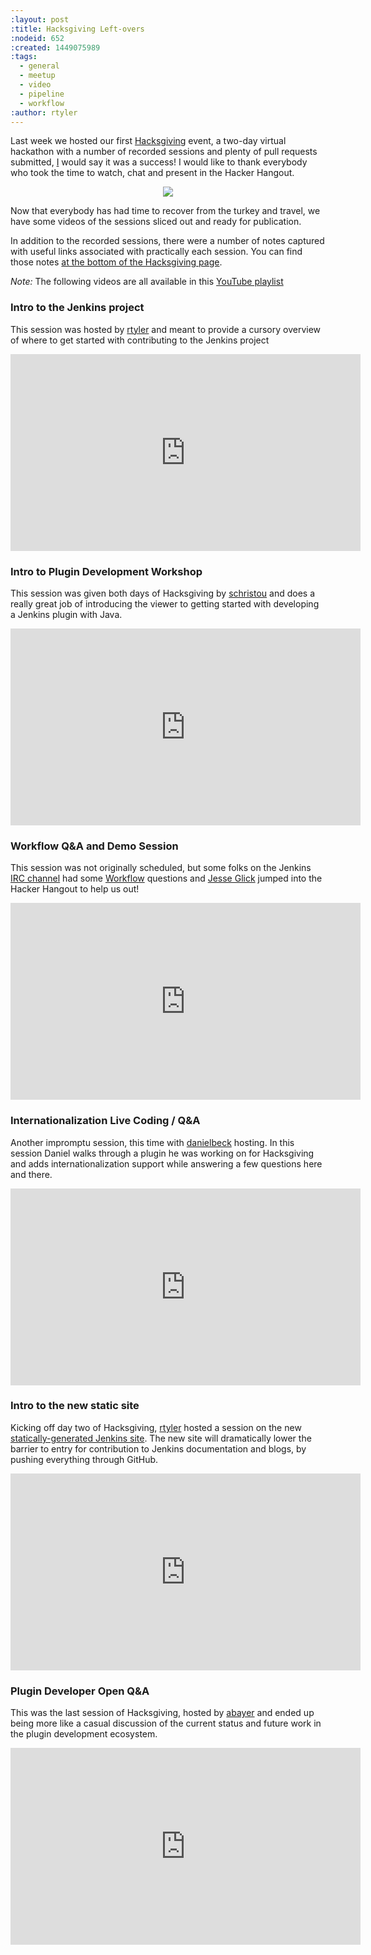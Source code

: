 ```yaml
---
:layout: post
:title: Hacksgiving Left-overs
:nodeid: 652
:created: 1449075989
:tags:
  - general
  - meetup
  - video
  - pipeline
  - workflow
:author: rtyler
---
```


Last week we hosted our first [Hacksgiving](https://wiki.jenkins-ci.org/display/JENKINS/Hacksgiving+2015) event, a two-day virtual hackathon with a number of recorded sessions and plenty of pull requests submitted, [I](https://github.com/rtyler) would say it was a success! I would like to thank everybody who took the time to watch, chat and present in the Hacker Hangout.

<center><img src="https://agentdero.cachefly.net/continuousblog/hacksgiving-platter.png"/></center>

Now that everybody has had time to recover from the turkey and travel, we have some videos of the sessions sliced out and ready for publication.

In addition to the recorded sessions, there were a number of notes captured with useful links associated with practically each session. You can find those notes [at the bottom of the Hacksgiving page](https://wiki.jenkins-ci.org/display/JENKINS/Hacksgiving+2015#Hacksgiving2015-HacksgivingNotes).

_Note:_ The following videos are all available in this [YouTube playlist](https://www.youtube.com/playlist?list=PLN7ajX_VdyaOX2dHsUpLGUMewG_TFdsP2)

### Intro to the Jenkins project

This session was hosted by [rtyler](https://github.com/rtyler) and meant to provide a cursory overview of where to get started with contributing to the Jenkins project

<center>
<iframe width="560" height="315" src="https://www.youtube-nocookie.com/embed/RV_VqY3H1II?list=PLN7ajX_VdyaOX2dHsUpLGUMewG_TFdsP2" frameborder="0" allowfullscreen></iframe>
</center>

### Intro to Plugin Development Workshop

This session was given both days of Hacksgiving by [schristou](https://github.com/christ66) and does a really great job of introducing the viewer to getting started with developing a Jenkins plugin with Java.

<center>
<iframe width="560" height="315" src="https://www.youtube-nocookie.com/embed/eUzYZZsNBIA?list=PLN7ajX_VdyaOX2dHsUpLGUMewG_TFdsP2" frameborder="0" allowfullscreen></iframe>
</center>

### Workflow Q&A and Demo Session

This session was not originally scheduled, but some folks on the Jenkins [IRC channel](https://wiki.jenkins-ci.org/display/JENKINS/IRC+Channel) had some [Workflow](https://github.com/jenkinsci/workflow-plugin) questions and [Jesse Glick](https://github.com/jglick) jumped into the Hacker Hangout to help us out!

<center>
<iframe width="560" height="315" src="https://www.youtube-nocookie.com/embed/-b4MdGAvUz0?list=PLN7ajX_VdyaOX2dHsUpLGUMewG_TFdsP2" frameborder="0" allowfullscreen></iframe>
</center>

### Internationalization Live Coding / Q&A

Another impromptu session, this time with [danielbeck](https://github.com/daniel-beck) hosting. In this session Daniel walks through a plugin he was working on for Hacksgiving and adds internationalization support while answering a few questions here and there.

<center>
<iframe width="560" height="315" src="https://www.youtube-nocookie.com/embed/4UxVffTpf4A?list=PLN7ajX_VdyaOX2dHsUpLGUMewG_TFdsP2" frameborder="0" allowfullscreen></iframe>
</center>

### Intro to the new static site

Kicking off day two of Hacksgiving, [rtyler](https://github.com/rtyler) hosted a session on the new [statically-generated Jenkins site](https://github.com/jenkinsci/jenkins.io). The new site will dramatically lower the barrier to entry for contribution to Jenkins documentation and blogs, by pushing everything through GitHub.

<center>
<iframe width="560" height="315" src="https://www.youtube-nocookie.com/embed/1wMKQ70pEug?list=PLN7ajX_VdyaOX2dHsUpLGUMewG_TFdsP2" frameborder="0" allowfullscreen></iframe>
</center>

### Plugin Developer Open Q&A

This was the last session of Hacksgiving, hosted by [abayer](https://github.com/abayer) and ended up being more like a casual discussion of the current status and future work in the plugin development ecosystem.

<center><iframe width="560" height="315" src="https://www.youtube-nocookie.com/embed/0QI-gg-AqZY?list=PLN7ajX_VdyaOX2dHsUpLGUMewG_TFdsP2" frameborder="0" allowfullscreen></iframe></center>
